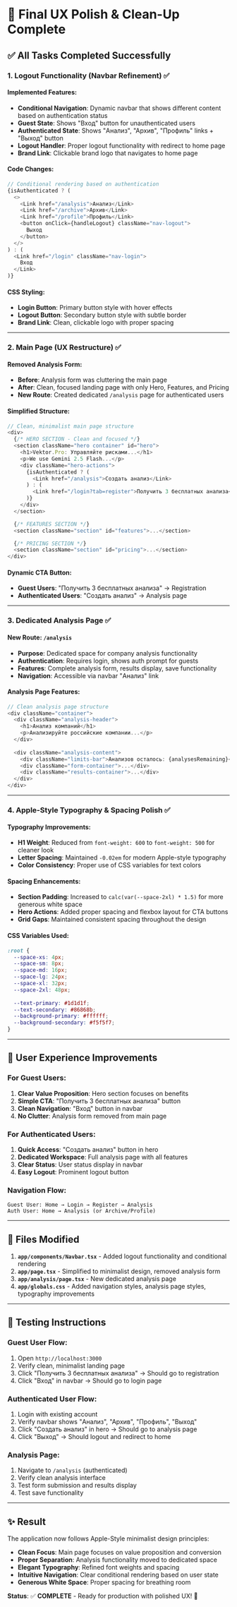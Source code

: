 # 🎨 Final UX Polish & Clean-Up Complete

## ✅ **All Tasks Completed Successfully**

### **1. Logout Functionality (Navbar Refinement)** ✅

#### **Implemented Features:**
- **Conditional Navigation**: Dynamic navbar that shows different content based on authentication status
- **Guest State**: Shows "Вход" button for unauthenticated users
- **Authenticated State**: Shows "Анализ", "Архив", "Профиль" links + "Выход" button
- **Logout Handler**: Proper logout functionality with redirect to home page
- **Brand Link**: Clickable brand logo that navigates to home page

#### **Code Changes:**
```typescript
// Conditional rendering based on authentication
{isAuthenticated ? (
  <>
    <Link href="/analysis">Анализ</Link>
    <Link href="/archive">Архив</Link>
    <Link href="/profile">Профиль</Link>
    <button onClick={handleLogout} className="nav-logout">
      Выход
    </button>
  </>
) : (
  <Link href="/login" className="nav-login">
    Вход
  </Link>
)}
```

#### **CSS Styling:**
- **Login Button**: Primary button style with hover effects
- **Logout Button**: Secondary button style with subtle border
- **Brand Link**: Clean, clickable logo with proper spacing

---

### **2. Main Page (UX Restructure)** ✅

#### **Removed Analysis Form:**
- **Before**: Analysis form was cluttering the main page
- **After**: Clean, focused landing page with only Hero, Features, and Pricing
- **New Route**: Created dedicated `/analysis` page for authenticated users

#### **Simplified Structure:**
```typescript
// Clean, minimalist main page structure
<div>
  {/* HERO SECTION - Clean and focused */}
  <section className="hero container" id="hero">
    <h1>Vektor.Pro: Управляйте рисками...</h1>
    <p>We use Gemini 2.5 Flash...</p>
    <div className="hero-actions">
      {isAuthenticated ? (
        <Link href="/analysis">Создать анализ</Link>
      ) : (
        <Link href="/login?tab=register">Получить 3 бесплатных анализа</Link>
      )}
    </div>
  </section>

  {/* FEATURES SECTION */}
  <section className="section" id="features">...</section>

  {/* PRICING SECTION */}
  <section className="section" id="pricing">...</section>
</div>
```

#### **Dynamic CTA Button:**
- **Guest Users**: "Получить 3 бесплатных анализа" → Registration
- **Authenticated Users**: "Создать анализ" → Analysis page

---

### **3. Dedicated Analysis Page** ✅

#### **New Route**: `/analysis`
- **Purpose**: Dedicated space for company analysis functionality
- **Authentication**: Requires login, shows auth prompt for guests
- **Features**: Complete analysis form, results display, save functionality
- **Navigation**: Accessible via navbar "Анализ" link

#### **Analysis Page Features:**
```typescript
// Clean analysis page structure
<div className="container">
  <div className="analysis-header">
    <h1>Анализ компаний</h1>
    <p>Анализируйте российские компании...</p>
  </div>
  
  <div className="analysis-content">
    <div className="limits-bar">Анализов осталось: {analysesRemaining}</div>
    <div className="form-container">...</div>
    <div className="results-container">...</div>
  </div>
</div>
```

---

### **4. Apple-Style Typography & Spacing Polish** ✅

#### **Typography Improvements:**
- **H1 Weight**: Reduced from `font-weight: 600` to `font-weight: 500` for cleaner look
- **Letter Spacing**: Maintained `-0.02em` for modern Apple-style typography
- **Color Consistency**: Proper use of CSS variables for text colors

#### **Spacing Enhancements:**
- **Section Padding**: Increased to `calc(var(--space-2xl) * 1.5)` for more generous white space
- **Hero Actions**: Added proper spacing and flexbox layout for CTA buttons
- **Grid Gaps**: Maintained consistent spacing throughout the design

#### **CSS Variables Used:**
```css
:root {
  --space-xs: 4px;
  --space-sm: 8px;
  --space-md: 16px;
  --space-lg: 24px;
  --space-xl: 32px;
  --space-2xl: 48px;
  
  --text-primary: #1d1d1f;
  --text-secondary: #86868b;
  --background-primary: #ffffff;
  --background-secondary: #f5f5f7;
}
```

---

## 🎯 **User Experience Improvements**

### **For Guest Users:**
1. **Clear Value Proposition**: Hero section focuses on benefits
2. **Simple CTA**: "Получить 3 бесплатных анализа" button
3. **Clean Navigation**: "Вход" button in navbar
4. **No Clutter**: Analysis form removed from main page

### **For Authenticated Users:**
1. **Quick Access**: "Создать анализ" button in hero
2. **Dedicated Workspace**: Full analysis page with all features
3. **Clear Status**: User status display in navbar
4. **Easy Logout**: Prominent logout button

### **Navigation Flow:**
```
Guest User: Home → Login → Register → Analysis
Auth User: Home → Analysis (or Archive/Profile)
```

---

## 📁 **Files Modified**

1. **`app/components/Navbar.tsx`** - Added logout functionality and conditional rendering
2. **`app/page.tsx`** - Simplified to minimalist design, removed analysis form
3. **`app/analysis/page.tsx`** - New dedicated analysis page
4. **`app/globals.css`** - Added navigation styles, analysis page styles, typography improvements

---

## 🚀 **Testing Instructions**

### **Guest User Flow:**
1. Open `http://localhost:3000`
2. Verify clean, minimalist landing page
3. Click "Получить 3 бесплатных анализа" → Should go to registration
4. Click "Вход" in navbar → Should go to login page

### **Authenticated User Flow:**
1. Login with existing account
2. Verify navbar shows "Анализ", "Архив", "Профиль", "Выход"
3. Click "Создать анализ" in hero → Should go to analysis page
4. Click "Выход" → Should logout and redirect to home

### **Analysis Page:**
1. Navigate to `/analysis` (authenticated)
2. Verify clean analysis interface
3. Test form submission and results display
4. Test save functionality

---

## ✨ **Result**

The application now follows Apple-Style minimalist design principles:

- **Clean Focus**: Main page focuses on value proposition and conversion
- **Proper Separation**: Analysis functionality moved to dedicated space
- **Elegant Typography**: Refined font weights and spacing
- **Intuitive Navigation**: Clear conditional rendering based on user state
- **Generous White Space**: Proper spacing for breathing room

**Status**: ✅ **COMPLETE** - Ready for production with polished UX! 🎉












































